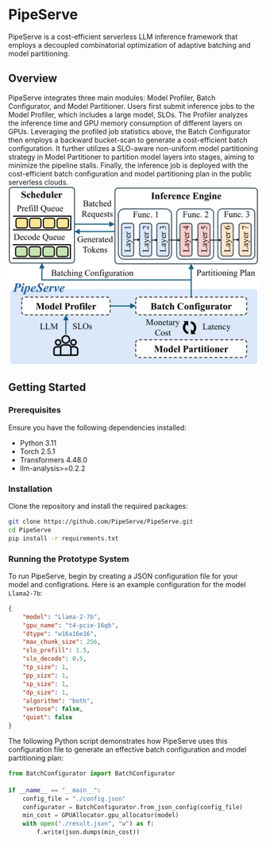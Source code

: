 # PipeServe

PipeServe is a cost-efficient serverless LLM inference framework that employs a decoupled combinatorial optimization of adaptive batching and model partitioning.

## Overview

PipeServe integrates three main modules: Model Profiler, Batch Configurator, and Model Partitioner. Users first submit inference jobs to the Model Profiler, which includes a large model, SLOs. The Profiler analyzes the inference time and GPU memory consumption of different layers on GPUs. Leveraging the profiled job statistics above, the Batch Configurator then employs a backward bucket-scan to generate a cost-efficient batch configuration. It further utilizes a SLO-aware non-uniform model partitioning strategy in Model Partitioner to partition model layers into stages, aiming to minimize the pipeline stalls. Finally, the inference job is deployed with the cost-efficient batch configuration and model partitioning plan in the public serverless clouds.
![Architecture](images/architecture.png)



## Getting Started

### Prerequisites

Ensure you have the following dependencies installed:

- Python 3.11
- Torch 2.5.1
- Transformers 4.48.0
- llm-analysis>=0.2.2



### Installation

Clone the repository and install the required packages:

```bash
git clone https://github.com/PipeServe/PipeServe.git
cd PipeServe
pip install -r requirements.txt
```



### Running the Prototype System

To run PipeServe, begin by creating a JSON configuration file for your model and configrations. Here is an example configuration for the model `Llama2-7b`:

```json
{
    "model": "Llama-2-7b",
    "gpu_name": "t4-pcie-16gb",
    "dtype": "w16a16e16",
    "max_chunk_size": 256,
    "slo_prefill": 1.5,
    "slo_decode": 0.5,
    "tp_size": 1,
    "pp_size": 1,
    "sp_size": 1,
    "dp_size": 1,
    "algorithm": "both",
    "verbose": false,
    "quiet": false
}
```

The following Python script demonstrates how PipeServe uses this configuration file to generate an effective batch configuration and model partitioning plan:

```python
from BatchConfigurator import BatchConfigurator

if __name__ == "__main__":
    config_file = "./config.json"
    configurator = BatchConfigurator.from_json_config(config_file)
    min_cost = GPUAllocator.gpu_allocator(model)
    with open("./result.json", "w") as f:
        f.write(json.dumps(min_cost))
```